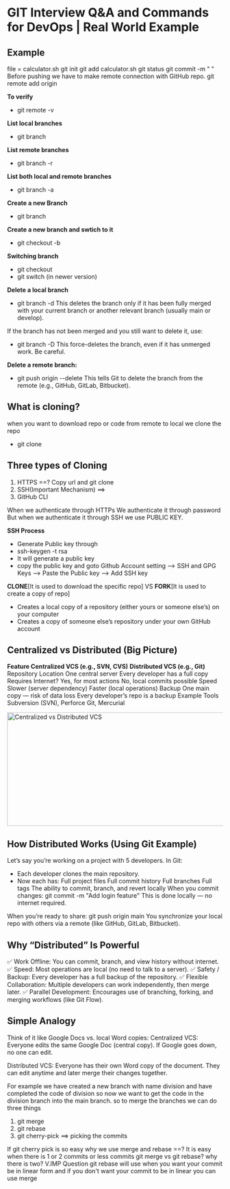# GIT Interview Q&A and Commands for DevOps | Real World Example 

## Example 
file = calculator.sh
git init 
git add calculator.sh
git status
git commit -m " "
Before pushing we have to make remote connection with GitHub repo.
git remote add origin <url>

**To verify** 
- git remote -v

**List local branches**
- git branch

**List remote branches**
- git branch -r

**List both local and remote branches**
- git branch -a

**Create a new Branch**
- git branch <branch-name>

**Create a new branch and swtich to it**
- git checkout -b <branch-name>

**Switching branch**
- git checkout <branch-name>
- git switch <branch-name> (in newer version)

**Delete a local branch**
- git branch -d <branch-name>
  This deletes the branch only if it has been fully merged with your current branch or another relevant branch (usually main or develop).

If the branch has not been merged and you still want to delete it, use:
- git branch -D <branch-name>
This force-deletes the branch, even if it has unmerged work. Be careful.

**Delete a remote branch:**
- git push origin --delete <branch-name>
This tells Git to delete the branch from the remote (e.g., GitHub, GitLab, Bitbucket).

## What is cloning?
when you want to download repo or code from remote to local we clone the repo
- git clone <url of repo>

## Three types of Cloning
1. HTTPS ==? Copy url and git clone <url>
2. SSH(Important Mechanism) ==> 
3. GitHub CLI

When we authenticate through HTTPs We authenticate it through password But when we authenticate it through SSH we use PUBLIC KEY.

**SSH Process**
- Generate Public key through
- ssh-keygen -t rsa 
- It will generate a public key
- copy the public key and goto Github Account setting --> SSH and GPG Keys --> Paste the Public key --> Add SSH key

**CLONE**[It is used to download the specific repo] VS **FORK**[It is used to create a copy of repo]
- Creates a local copy of a repository (either yours or someone else’s) on your computer
- Creates a copy of someone else’s repository under your own GitHub account



## Centralized vs Distributed (Big Picture)
**Feature	Centralized VCS (e.g., SVN, CVS)**	                             **Distributed VCS (e.g., Git)**
Repository Location	One central server	                                     Every developer has a full copy
Requires Internet?	Yes, for most actions	No,                                local commits possible
Speed	Slower (server dependency)	                                           Faster (local operations)
Backup	One main copy — risk of data loss	                                   Every developer’s repo is a backup
Example Tools	Subversion (SVN), Perforce	                                   Git, Mercurial

<img width="600" height="265" alt="Centralized vs Distributed VCS" src="https://github.com/user-attachments/assets/c3f58a9d-4ae4-4e05-97d3-859030a0c988" />


## How Distributed Works (Using Git Example)
Let’s say you’re working on a project with 5 developers.
In Git:
- Each developer clones the main repository.
- Now each has:
	Full project files
	Full commit history
	Full branches
	Full tags
	The ability to commit, branch, and revert locally
When you commit changes:
git commit -m "Add login feature"
This is done locally — no internet required.

When you’re ready to share:
git push origin main
You synchronize your local repo with others via a remote (like GitHub, GitLab, Bitbucket).

## Why “Distributed” Is Powerful
✅ Work Offline:
You can commit, branch, and view history without internet.
✅ Speed:
Most operations are local (no need to talk to a server).
✅ Safety / Backup:
Every developer has a full backup of the repository.
✅ Flexible Collaboration:
Multiple developers can work independently, then merge later.
✅ Parallel Development:
Encourages use of branching, forking, and merging workflows (like Git Flow).

## Simple Analogy
Think of it like Google Docs vs. local Word copies:
Centralized VCS: Everyone edits the same Google Doc (central copy).
If Google goes down, no one can edit.

Distributed VCS: Everyone has their own Word copy of the document.
They can edit anytime and later merge their changes together.

For example we have created a new branch with name division and have completed the code of division so now we want to get the code in the division branch into the main branch. 
so to merge the branches we can do three things
1. git merge
2. git rebase
3. git cherry-pick <commit-id>==> picking the commits

If git cherry pick is so easy why we use merge and rebase ==? It is easy when there is 1 or 2 commits or less commits
git merge vs git rebase? why there is two? V.IMP Question
git rebase will use when you want your commit be in linear form and if you don't want your commit to be in linear you can use merge

